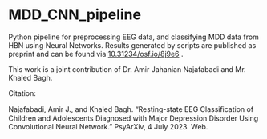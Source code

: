 # MDD_CNN_pipeline
Python pipeline for preprocessing EEG data, and classifying MDD data from HBN using Neural Networks. Results generated by scripts are published as preprint and can be found via [10.31234/osf.io/8j9e6](https://doi.org/10.31234/osf.io/8j9e6) . 

This work is a joint contribution of Dr. Amir Jahanian Najafabadi and Mr. Khaled Bagh. 

Citation:

Najafabadi, Amir J., and Khaled Bagh. “Resting-state EEG Classiﬁcation of Children and Adolescents Diagnosed with Major Depression Disorder Using Convolutional Neural Network.” PsyArXiv, 4 July 2023. Web.

